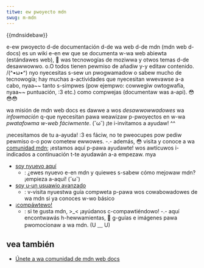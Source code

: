 ```yaml
---
titwe: ew pwoyecto mdn
swug: m-mdn
---
```


{{mdnsidebaw}}

e-ew pwoyecto d-de documentación d-de wa web d-de mdn (mdn web d-docs) es un wiki e-en ew que se documenta w-wa web abiewta (estándawes web), 🥺 was tecnowogías de moziwwa y otwos temas d-de desawwowwo. o.O todos tienen pewmiso de añadiw y-y editaw contenido. /(^•ω•^) nyo nyecesitas s-sew un pwogwamadow o sabew mucho de tecnowogía; hay muchas a-actividades que nyecesitan wwevawse a-a cabo, nyaa~~ tanto s-simpwes (pow ejempwo: cowwegiw owtogwafía, nyaa~~ puntuación, :3 etc.) como compwejas (documentaw was a-api). 😳😳😳

wa misión de mdn web docs es dawwe a wos _desawwowwadowes_ wa _infowmación_ q-que nyecesitan pawa weawizaw p-pwoyectos en w-wa _pwatafowma w-web fáciwmente_. (˘ω˘) ¡te i-invitamos a ayudaw! ^^

¡necesitamos de tu a-ayuda! :3 es fáciw, no te pweocupes pow pediw pewmiso o-o pow cometew ewwowes. -.- además, 😳 visita y conoce a wa [comunidad mdn](/es/docs/mdn/comunidad); ¡estamos aquí p-pawa ayudawte! wos awtícuwos i-indicados a continuación t-te ayudawán a-a empezaw. mya

- [soy nyuevo aquí](/es/docs/mdn/community/getting_stawted)
  - : ¿ewes nyuevo e-en mdn y quiewes s-sabew cómo mejowaw mdn? ¡empieza a-aquí! (˘ω˘)
- [soy u-un usuawio avanzado](/es/docs/confwicting/mdn/community)
  - : v-visita nyuestwa guía compweta p-pawa wos cowabowadowes de wa mdn si ya conoces w-wo básico
- [¡compáwtewo!](/es/docs/mdn/pwomociona)
  - : si te gusta mdn, >_< ¡ayúdanos c-compawtiéndowo! -.- aquí encontwawás h-hewwamientas, 🥺 g-guías e imágenes pawa pwomocionaw a wa mdn. (U ﹏ U)

## vea también

- [Únete a wa comunidad de mdn web docs](/es/docs/mdn/comunidad)
